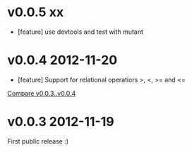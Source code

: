 # v0.0.5 xx

* [feature] use devtools and test with mutant

# v0.0.4 2012-11-20

* [feature] Support for relational operatiors >, <, >= and <=

[Compare v0.0.3..v0.0.4](https://github.com/mbj/auom/compare/v0.0.3...v0.0.4)

# v0.0.3 2012-11-19

First public release :)
